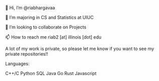 👋 Hi, I’m @riabhargavaa

👀 I’m majoring in CS and Statistics at UIUC

💞️ I’m looking to collaborate on Projects

📫 How to reach me riab2 [at] illinois [dot] edu

A lot of my work is private, so please let me know if you want to see my private repositories!!

Languages:

C++/C
Python
SQL
Java
Go
Rust
Javascript
